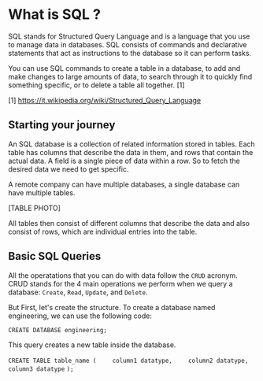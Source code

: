 What is SQL ?
=============

SQL stands for Structured Query Language and is a language that you use to manage data in databases. SQL consists of commands and declarative statements that act as instructions to the database so it can perform tasks.

You can use SQL commands to create a table in a database, to add and make changes to large amounts of data, to search through it to quickly find something specific, or to delete a table all together. [1]

[1] <a href="https://it.wikipedia.org/wiki/Structured_Query_Language">https://it.wikipedia.org/wiki/Structured_Query_Language</a>

Starting your journey
---------------------

An SQL database is a collection of related information stored in tables. Each table has columns that describe the data in them, and rows that contain the actual data. A field is a single piece of data within a row. So to fetch the desired data we need to get specific.

A remote company can have multiple databases, a single database can have multiple tables. 

[TABLE PHOTO]


All tables then consist of different columns that describe the data and also consist of rows, which are individual entries into the table. 


Basic SQL Queries
---------------------

All the operatations that you can do with data follow the `CRUD` acronym. CRUD stands for the 4 main operations we perform when we query a database: `Create`, `Read`, `Update`, and `Delete`.

But First, let's create the structure. To create a database named engineering, we can use the following code:

`CREATE DATABASE engineering;`

This query creates a new table inside the database.

`CREATE TABLE table_name (`
`    column1 datatype,`
`    column2 datatype,`
`    column3 datatype`
`);`




